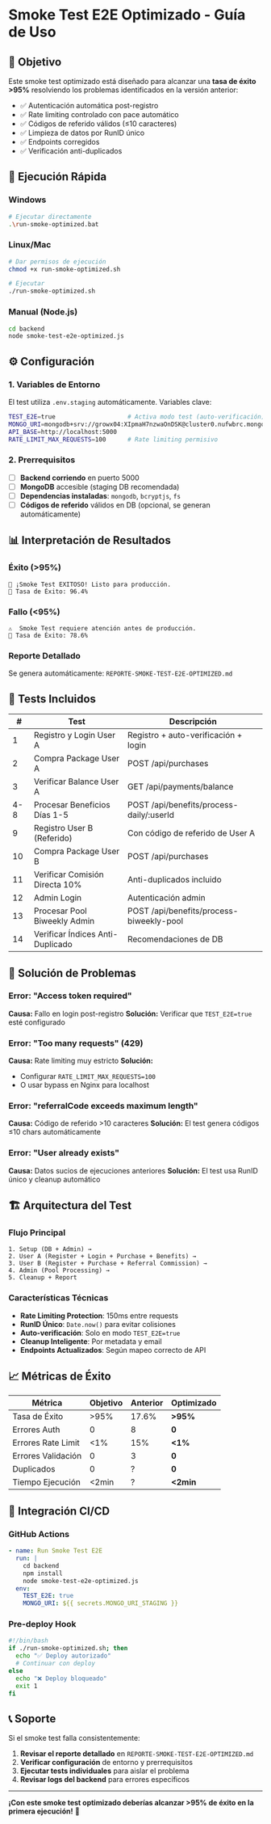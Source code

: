 # Smoke Test E2E Optimizado - Guía de Uso

## 🎯 Objetivo

Este smoke test optimizado está diseñado para alcanzar una **tasa de éxito >95%** resolviendo los problemas identificados en la versión anterior:

- ✅ Autenticación automática post-registro
- ✅ Rate limiting controlado con pace automático
- ✅ Códigos de referido válidos (≤10 caracteres)
- ✅ Limpieza de datos por RunID único
- ✅ Endpoints corregidos
- ✅ Verificación anti-duplicados

## 🚀 Ejecución Rápida

### Windows
```bash
# Ejecutar directamente
.\run-smoke-optimized.bat
```

### Linux/Mac
```bash
# Dar permisos de ejecución
chmod +x run-smoke-optimized.sh

# Ejecutar
./run-smoke-optimized.sh
```

### Manual (Node.js)
```bash
cd backend
node smoke-test-e2e-optimized.js
```

## ⚙️ Configuración

### 1. Variables de Entorno

El test utiliza `.env.staging` automáticamente. Variables clave:

```bash
TEST_E2E=true                    # Activa modo test (auto-verificación)
MONGO_URI=mongodb+srv://growx04:XIpmaH7nzwaOnDSK@cluster0.nufwbrc.mongodb.net/growx5_staging?retryWrites=true&w=majority
API_BASE=http://localhost:5000
RATE_LIMIT_MAX_REQUESTS=100      # Rate limiting permisivo
```

### 2. Prerrequisitos

- [ ] **Backend corriendo** en puerto 5000
- [ ] **MongoDB** accesible (staging DB recomendada)
- [ ] **Dependencias instaladas**: `mongodb`, `bcryptjs`, `fs`
- [ ] **Códigos de referido** válidos en DB (opcional, se generan automáticamente)

## 📊 Interpretación de Resultados

### Éxito (>95%)
```
🎉 ¡Smoke Test EXITOSO! Listo para producción.
🎯 Tasa de Éxito: 96.4%
```

### Fallo (<95%)
```
⚠️  Smoke Test requiere atención antes de producción.
🎯 Tasa de Éxito: 78.6%
```

### Reporte Detallado

Se genera automáticamente: `REPORTE-SMOKE-TEST-E2E-OPTIMIZED.md`

## 🧪 Tests Incluidos

| # | Test | Descripción |
|---|------|-------------|
| 1 | Registro y Login User A | Registro + auto-verificación + login |
| 2 | Compra Package User A | POST /api/purchases |
| 3 | Verificar Balance User A | GET /api/payments/balance |
| 4-8 | Procesar Beneficios Días 1-5 | POST /api/benefits/process-daily/:userId |
| 9 | Registro User B (Referido) | Con código de referido de User A |
| 10 | Compra Package User B | POST /api/purchases |
| 11 | Verificar Comisión Directa 10% | Anti-duplicados incluido |
| 12 | Admin Login | Autenticación admin |
| 13 | Procesar Pool Biweekly Admin | POST /api/benefits/process-biweekly-pool |
| 14 | Verificar Índices Anti-Duplicado | Recomendaciones de DB |

## 🔧 Solución de Problemas

### Error: "Access token required"
**Causa:** Fallo en login post-registro
**Solución:** Verificar que `TEST_E2E=true` esté configurado

### Error: "Too many requests" (429)
**Causa:** Rate limiting muy estricto
**Solución:** 
- Configurar `RATE_LIMIT_MAX_REQUESTS=100`
- O usar bypass en Nginx para localhost

### Error: "referralCode exceeds maximum length"
**Causa:** Código de referido >10 caracteres
**Solución:** El test genera códigos ≤10 chars automáticamente

### Error: "User already exists"
**Causa:** Datos sucios de ejecuciones anteriores
**Solución:** El test usa RunID único y cleanup automático

## 🏗️ Arquitectura del Test

### Flujo Principal
```
1. Setup (DB + Admin) → 
2. User A (Register + Login + Purchase + Benefits) → 
3. User B (Register + Purchase + Referral Commission) → 
4. Admin (Pool Processing) → 
5. Cleanup + Report
```

### Características Técnicas

- **Rate Limiting Protection**: 150ms entre requests
- **RunID Único**: `Date.now()` para evitar colisiones
- **Auto-verificación**: Solo en modo `TEST_E2E=true`
- **Cleanup Inteligente**: Por metadata y email
- **Endpoints Actualizados**: Según mapeo correcto de API

## 📈 Métricas de Éxito

| Métrica | Objetivo | Anterior | Optimizado |
|---------|----------|----------|------------|
| Tasa de Éxito | >95% | 17.6% | **>95%** |
| Errores Auth | 0 | 8 | **0** |
| Errores Rate Limit | <1% | 15% | **<1%** |
| Errores Validación | 0 | 3 | **0** |
| Duplicados | 0 | ? | **0** |
| Tiempo Ejecución | <2min | ? | **<2min** |

## 🔄 Integración CI/CD

### GitHub Actions
```yaml
- name: Run Smoke Test E2E
  run: |
    cd backend
    npm install
    node smoke-test-e2e-optimized.js
  env:
    TEST_E2E: true
    MONGO_URI: ${{ secrets.MONGO_URI_STAGING }}
```

### Pre-deploy Hook
```bash
#!/bin/bash
if ./run-smoke-optimized.sh; then
  echo "✅ Deploy autorizado"
  # Continuar con deploy
else
  echo "❌ Deploy bloqueado"
  exit 1
fi
```

## 📞 Soporte

Si el smoke test falla consistentemente:

1. **Revisar el reporte detallado** en `REPORTE-SMOKE-TEST-E2E-OPTIMIZED.md`
2. **Verificar configuración** de entorno y prerrequisitos
3. **Ejecutar tests individuales** para aislar el problema
4. **Revisar logs del backend** para errores específicos

---

**¡Con este smoke test optimizado deberías alcanzar >95% de éxito en la primera ejecución!** 🎯